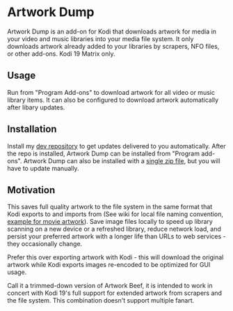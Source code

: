 # Artwork Dump

Artwork Dump is an add-on for Kodi that downloads artwork for media in your video and music libraries
into your media file system. It only downloads artwork already added to your libraries by scrapers,
NFO files, or other add-ons. Kodi 19 Matrix only.

## Usage

Run from "Program Add-ons" to download artwork for all video or music library items. It can also be
configured to download artwork automatically after libary updates.

## Installation

Install my [dev repository][1] to get updates delivered to you automatically. After the repo is
installed, Artwork Dump can be installed from "Program add-ons". Artwork Dump can also be installed
with a [single zip file][2], but you will have to update manually.

[1]: https://github.com/rmrector/repository.rector.stuff/raw/python3/latest/repository.rector.stuff-latest.zip
[2]: https://github.com/rmrector/repository.rector.stuff/raw/python3/latest/script.artwork.dump-latest.zip

## Motivation

This saves full quality artwork to the file system in the same format that Kodi exports to and imports
from (See wiki for local file naming convention, [example for movie artwork][3]). Save image files
locally to speed up library scanning on a new device or a refreshed library, reduce network load,
and persist your preferred artwork with a longer life than URLs to web services - they occasionally change.

Prefer this over exporting artwork with Kodi - this will download the original artwork while Kodi
exports images re-encoded to be optimized for GUI usage.

Call it a trimmed-down version of Artwork Beef, it is intended to work in concert with Kodi 19's
full support for extended artwork from scrapers and the file system. This combination doesn't support multiple fanart.

[3]: https://kodi.wiki/view/Movie_artwork
